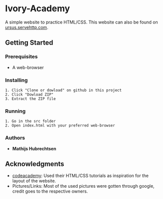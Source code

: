 # Ivory-Academy

A simple website to practice HTML/CSS. This website can also be found on [ursus.servehttp.com](https://ursus.servehttp.com/Ivory-Academy).

## Getting Started

### Prerequisites

* A web-browser

### Installing

```
1. Click "Clone or dowload" on github in this project
2. Click "Dowload ZIP"
3. Extract the ZIP file
```

### Running

```
1. Go in the src folder
2. Open index.html with your preferred web-browser
```

### Authors

* **Mathijs Hubrechtsen**

## Acknowledgments

* [codeacademy](https://www.codecademy.com/): Used their HTML/CSS tutorials as inspiration for the layout of the website.
* Pictures/Links: Most of the used pictures were gotten through google, credit goes to the respective owners.
